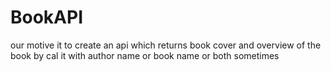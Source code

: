 # BookAPI
our motive it to create an api which returns book cover and overview of the book by cal it with author name or book name or both sometimes 
